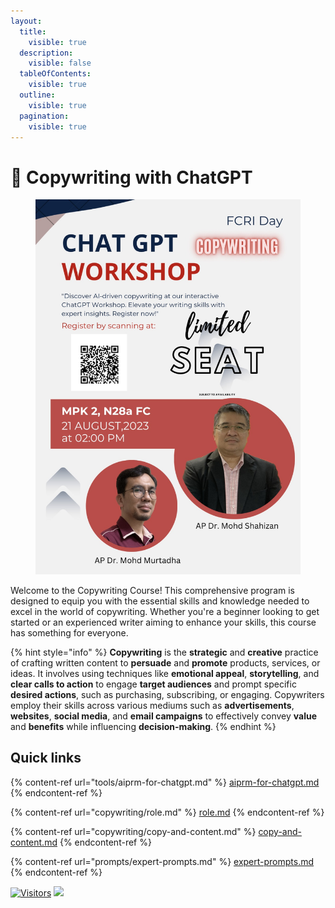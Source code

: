 ```yaml
---
layout:
  title:
    visible: true
  description:
    visible: false
  tableOfContents:
    visible: true
  outline:
    visible: true
  pagination:
    visible: true
---
```


# 👋 Copywriting with ChatGPT

<figure><img src=".gitbook/assets/MSO chatgpt1.jpeg" alt="" width="563"><figcaption></figcaption></figure>

Welcome to the Copywriting Course! This comprehensive program is designed to equip you with the essential skills and knowledge needed to excel in the world of copywriting. Whether you're a beginner looking to get started or an experienced writer aiming to enhance your skills, this course has something for everyone.

{% hint style="info" %}
**Copywriting** is the **strategic** and **creative** practice of crafting written content to **persuade** and **promote** products, services, or ideas. It involves using techniques like **emotional appeal**, **storytelling**, and **clear calls to action** to engage **target audiences** and prompt specific **desired actions**, such as purchasing, subscribing, or engaging. Copywriters employ their skills across various mediums such as **advertisements**, **websites**, **social media**, and **email campaigns** to effectively convey **value** and **benefits** while influencing **decision-making**.
{% endhint %}

## Quick links



{% content-ref url="tools/aiprm-for-chatgpt.md" %}
[aiprm-for-chatgpt.md](tools/aiprm-for-chatgpt.md)
{% endcontent-ref %}

{% content-ref url="copywriting/role.md" %}
[role.md](copywriting/role.md)
{% endcontent-ref %}

{% content-ref url="copywriting/copy-and-content.md" %}
[copy-and-content.md](copywriting/copy-and-content.md)
{% endcontent-ref %}

{% content-ref url="prompts/expert-prompts.md" %}
[expert-prompts.md](prompts/expert-prompts.md)
{% endcontent-ref %}

[![Visitors](https://api.visitorbadge.io/api/visitors?path=https%3A%2F%2Fgithub.com%2Fdrshahizan\&labelColor=%23697689\&countColor=%23555555\&style=plastic)](https://visitorbadge.io/status?path=https%3A%2F%2Fgithub.com%2Fdrshahizan) ![](https://hit.yhype.me/github/profile?user_id=81284918)
